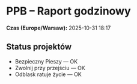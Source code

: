 # PPB – Raport godzinowy
**Czas (Europe/Warsaw):** 2025-10-31 18:17

## Status projektów
- Bezpieczny Pieszy — OK
- Zwolnij przy przejściu — OK
- Odblask ratuje życie — OK

